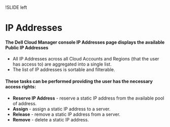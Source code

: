 !SLIDE left
# IP Addresses
<p></p>

#### **The Dell Cloud Manager console IP Addresses page displays the available Public IP Addresses**

<p></p>

* All IP Addresses across all Cloud Accounts and Regions (that the user has access to) are aggregated into a single list.
* The list of IP addresses is sortable and filterable.

<p></p>

#### **These tasks can be performed providing the user has the necessary access rights:**

<p></p>

* **Reserve IP Address** - reserve a static IP address from the available pool of address.
* **Assign** - assign a static IP address to a server.
* **Release** - remove a static IP address from a server.
* **Remove** - delete a static IP address.

<p></p>

